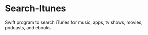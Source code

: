 Search-Itunes
=============
Swift program to search iTunes for music, apps, tv shows, movies, podcasts, and ebooks
